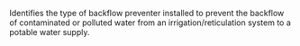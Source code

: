 Identifies the type of backflow preventer installed to prevent the backflow of contaminated or polluted water from an irrigation/reticulation system to a potable water supply.
